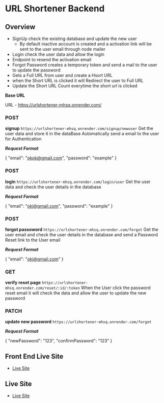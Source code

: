 # URL Shortener Backend

## Overview
- SignUp check the existing database and update the new user
  - By default inactive account is created and a activation link will be sent to the user email through node mailer
- Login check the user data and allow the login
- Endpoint to resend the activation email
- Forgot Password creates a temporary token and send a mail to the user to update the password
- Gets a Full URL from user and create a Hsort URL
- when the Short URL is clicked it will Redirect the user to Full URL
- Update the Short URL Count everytime the short url is clicked

**Base URL**

URL - https://urlshortener-mhsq.onrender.com/

### POST
**signup**
  `https://urlshortener-mhsq.onrender.com/signup/newuser`
Get the user data and store it in the dataBase
Automatically send a email to the user for Authentication

***Request Format***

{
    "email": "okok@gmail.com",
    "password": "example"
}

### POST
**login**
  `https://urlshortener-mhsq.onrender.com/login/user`
Get the user data and check the user details in the database

***Request Format***

{
    "email": "oki@gmail.com",
    "password": "example"
}

### POST
**forgot passoword**
  `https://urlshortener-mhsq.onrender.com/forgot`
Get the user email and check the user details in the database and send a Password Reset link to the User email

***Request Format***

{
    "email": "oki@gmail.com"
}

### GET
**verify reset page**
  `https://urlshortener-mhsq.onrender.com/reset/:id/:token`
When the User click the password reset email it will check the data and allow the user to update the new password

### PATCH
**update new password**
  `https://urlshortener-mhsq.onrender.com/forgot`
  
***Request Format***

{
  "newPassword": "123",
  "confirmPassword": "123"
}

## Front End Live Site
- [Live Site](https://serene-douhua-9e2d21.netlify.app/)

## Live Site
- [Live Site](https://urlshortener-mhsq.onrender.com/)
